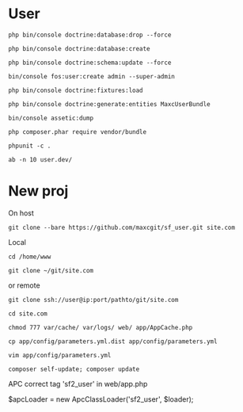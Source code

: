 User
=======
`php bin/console doctrine:database:drop --force`

`php bin/console doctrine:database:create` 

`php bin/console doctrine:schema:update --force`
 
`bin/console fos:user:create admin --super-admin` 

`php bin/console doctrine:fixtures:load`

`php bin/console doctrine:generate:entities MaxcUserBundle`

`bin/console assetic:dump`

`php composer.phar require vendor/bundle`

`phpunit -c .`

`ab -n 10 user.dev/`

New proj
========
On host

 `git clone --bare https://github.com/maxcgit/sf_user.git site.com`
 
Local 

 `cd /home/www`
 
 `git clone ~/git/site.com`
 
or remote

 `git clone ssh://user@ip:port/pathto/git/site.com`
 
 `cd site.com`
 
 `chmod 777 var/cache/ var/logs/ web/ app/AppCache.php`
 
 `cp app/config/parameters.yml.dist app/config/parameters.yml`
 
 `vim app/config/parameters.yml`
 
 `composer self-update; composer update`
 
 APC correct tag 'sf2_user' in  web/app.php
 
 $apcLoader = new ApcClassLoader('sf2_user', $loader);
